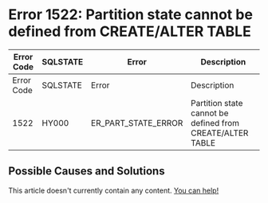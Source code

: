 
# Error 1522: Partition state cannot be defined from CREATE/ALTER TABLE


| Error Code | SQLSTATE | Error | Description |
| --- | --- | --- | --- |
| Error Code | SQLSTATE | Error | Description |
| 1522 | HY000 | ER_PART_STATE_ERROR | Partition state cannot be defined from CREATE/ALTER TABLE |




## Possible Causes and Solutions


This article doesn't currently contain any content. [You can help!](/kb/en/writing-and-editing-knowledge-base-articles/)

